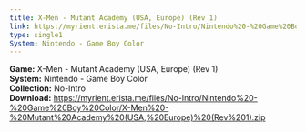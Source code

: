 ```yaml
---
title: X-Men - Mutant Academy (USA, Europe) (Rev 1)
link: https://myrient.erista.me/files/No-Intro/Nintendo%20-%20Game%20Boy%20Color/X-Men%20-%20Mutant%20Academy%20(USA,%20Europe)%20(Rev%201).zip
type: single1
System: Nintendo - Game Boy Color
---
```

<b>Game:</b> X-Men - Mutant Academy (USA, Europe) (Rev 1)<br>
<b>System:</b> Nintendo - Game Boy Color<br>
<b>Collection:</b> No-Intro<br>
<b>Download:</b> https://myrient.erista.me/files/No-Intro/Nintendo%20-%20Game%20Boy%20Color/X-Men%20-%20Mutant%20Academy%20(USA,%20Europe)%20(Rev%201).zip